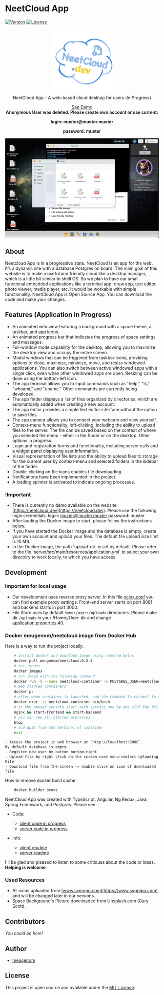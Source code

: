 # NeetCloud App

[![Version](https://img.shields.io/badge/version-0.2.3-yellow.svg)](https://semver.org/spec/v1.0.0.html)
[![License](https://img.shields.io/badge/License-MIT-blue.svg)](./LICENSE)

<p align="center">
  <img src="./neetcloud-logo.svg" data-canonical-src="./neetcloud-logo.svg" width="200" height="200" />
</p>

<p align="center">
  NeetCloud App - A web-based cloud desktop for users (In Progress)
</p>

<p align="center">
  	<a href="https://neetcloud.dev" >See Demo</a>
  	<br>
  	<b>Anonymous User was deleted. Please create own account or use current:</b>
</p>
<p align="center">
	<b>login: muster@muster.muster</b>
</p>
<p align="center">
	<b>password: muster</b>
</p>
<p align="center">
  <img src="./assets/screenshot08062023.png" data-canonical-src="./assets/screenshot08062023.png"/>
</p>

## About
Neetcloud App is in a progressive state.
NeetCloud is an app for the web. It’s a dynamic site with a database Postgres on board. The main goal of this website is to make a useful and friendly cloud like a desktop manager, which is a little bit similar to shell OS. So we plan to have our small functional embedded applications like a terminal app, draw app, text editor, photo viewer, media player, etc. It would be workable with simple functionality.
NeetCloud App is Open Source App. You can download the code and make your changes.

## Features (Application in Progress)

- An animated web view featuring a background with a space theme, a taskbar, and app icons.
- An animated progress bar that indicates the progress of space settings and messages.
- Full-window mode capability for the desktop, allowing you to maximize the desktop view and occupy the entire screen.
- Modal windows that can be triggered from taskbar icons, providing options to close, maximize, minimize, move, and resize windowed applications. You can also switch between active windowed apps with a single click, even when other windowed apps are open. Resizing can be done using the bottom-left icon.
- The app terminal allows you to input commands such as "help," "ls," "whoami," and "uname." Other commands are currently being developed.
- The app finder displays a list of files organized by directories, which are automatically added when creating a new account.
- The app editor provides a simple text editor interface without the option to save files.
- The app camera allows you to connect your webcam and view yourself.
- Context-menu functionality, left-clicking, including the ability to upload files to the server. The file can be saved based on the context of where you selected the menu - either in the finder or on the desktop. Other options in progress.
- Login and registration forms and functionality, including server calls and a widget panel displaying user information.
- Visual representation of file lists and the ability to upload files to storage for the current user by context-menu and selected folders in the sidebar of the finder.
- Double-clicking on file icons enables file downloading.
- Notifications have been implemented in the project.
- A loading spinner is activated to indicate ongoing processes.

### !Important
- There is currently no demo available on the website [https://neetcloud.dev](https://neetcloud.dev). Please use the following login credentials:
	login: muster@muster.muster
	password: muster
- After loading the Docker image to start, please follow the instructions below.
- If you have started the Docker image and the database is empty, create your own account and upload your files. The default file upload size limit is 10 MB.
- In the Docker image, the path 'upload-dir' is set by default. Please refer to the file 'server/src/main/resources/application.yml' to select your own directory to work locally, to which you have access.

## Development

### Important for local usage

- Our development uses reverse proxy server. In this file [nginx.conf](./nginx/nginx.conf) you can find example proxy settings. Front-end server starts on port 8081 and backend starts in port 3000.
- File Store uses by default ```home:/user:/uploads``` directories. Please make dir ```/uploads``` in your /Home:/User: dir and change [application.properties:40](./server/src/main/resources/application.yml#L26).

### Docker meugenom/neetcloud image from Docker Hub

Here is a way to run the project locally:

```bash
	# install docker and download image using command below
	docker pull meugenom/neetcloud:0.2.3
	# see images
	docker images
	# run image with the folowing command
	docker run -d --name neetcloud-container -e POSTGRES_USER=neetcloud -e POSTGRES_PASSWORD=password -p 5432:5432 -p 8080:8080 -p 8081:8081 neetcloud:0.2.3
	# see started containers
	docker ps
	# after wann container is launched, run the command to connect to the container
	docker exec -it neetcloud-container bin/bash
	# in the opened console start each service one by one with the following commands:
	nginx && start-frontend && start-backend
	# you can see all started processes
	htop
	# and quit from the terminal of container
	exit
```
	- Access the project in web browser at `http://localhost:8080`.
	By default database is empty.
	- Register new user by button bottom-right 
	- Upload file by right click on the screen->see menu->select Uploading File
	- Download file from the screen -> double click on icon of downloaded file

How to remove docker build cache
```bash
	docker builder prune
```

NeetCloud App was created with TypeScript, Angular, Ng Redux, Java, Spring Framework, and Postgres. Please see:

- Code:
  - [client code in progress](./client/)
  - [server code in progress](/server/)

- Info:
  - [client readme](./client/README.md)
  - [server readme](./server/README.md)

I'll be glad and pleased to listen to some critiques about the code or ideas. **Helping is welcome**.

### Used Resources

- All icons uploaded from [www.svgrepo.com](https://www.svgrepo.com) and will be changed later in our versions.
- Space Background's Picture downloaded from Unsplash.com (Gary Scott).


## Contributors

_You could be here!_

## Author

- [meugenom](https://meugenom.com)

## License

This project is open source and available under the [MIT License](./LICENSE).
